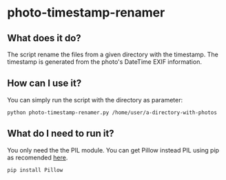photo-timestamp-renamer
=======================

What does it do?
----------------
The script rename the files from a given directory with the timestamp. The timestamp is generated from the photo's DateTime EXIF information.

How can I use it?
-----------------
You can simply run the script with the directory as parameter: 
```
python photo-timestamp-renamer.py /home/user/a-directory-with-photos
```

What do I need to run it?
-------------------------
You only need the the PIL module. You can get Pillow instead PIL using pip as recomended [here](http://stackoverflow.com/questions/20060096/installing-pil-with-pip#answer-20061019).

```
pip install Pillow
```
